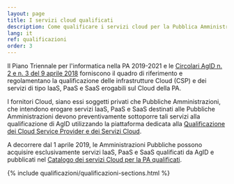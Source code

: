 ```yaml
---
layout: page
title: I servizi cloud qualificati
description: Come qualificare i servizi cloud per la Pubblica Amministrazione.
lang: it
ref: qualificazioni
order: 3
---
```


Il Piano Triennale per l'informatica nella PA 2019-2021 e le [Circolari AgID n.
2 e n. 3 del 9 aprile 2018](https://cloud.italia.it/projects/cloud-italia-circolari/it/latest/) forniscono il quadro di riferimento e regolamentano
la qualificazione delle infrastrutture Cloud (CSP) e dei servizi di tipo IaaS,
PaaS e SaaS erogabili sul Cloud della PA.

I fornitori Cloud, siano essi soggetti privati che Pubbliche Amministrazioni,
che intendono erogare servizi IaaS, PaaS e SaaS destinati alle Pubbliche
Amministrazioni devono preventivamente sottoporre tali servizi alla
qualificazione di AgID utilizzando la piattaforma dedicata alla [Qualificazione
dei Cloud Service Provider e dei Servizi Cloud](https://cloud.italia.it/marketplace/).

A decorrere dal 1 aprile 2019, le Amministrazioni Pubbliche possono acquisire esclusivamente servizi IaaS, PaaS e SaaS qualificati da AgID e pubblicati nel [Catalogo dei servizi Cloud per la PA qualificati](https://cloud.italia.it/marketplace/).


{% include qualificazioni/qualificazioni-sections.html %}
